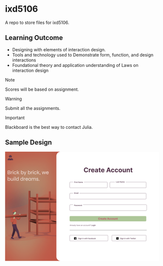 # ixd5106
A repo to store files for ixd5106.

## Learning Outcome

- Designing with elements of interaction design.
- Tools and technology used to Demonstrate form, function, and design interactions 
- Foundational theory and application understanding of Laws on interaction design
> [!Note]
Scores will be based on assignment.

> [!Warning]
Submit all the assignments.

> [!Important]
Blackboard is the best way to contact Julia.

## Sample Design
![Figma Sample Design](_readme/design-sample.png)
